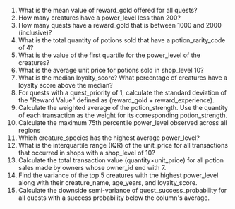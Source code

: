 1. What is the mean value of reward_gold offered for all quests?
2. How many creatures have a power_level less than 200?
3. How many quests have a reward_gold that is between 1000 and 2000 (inclusive)?
4. What is the total quantity of potions sold that have a potion_rarity_code of 4?
5. What is the value of the first quartile for the power_level of the creatures?
6. What is the average unit price for potions sold in shop_level 10?
7. What is the median loyalty_score? What percentage of creatures have a loyalty score above the median?
8. For quests with a quest_priority of 1, calculate the standard deviation of the "Reward Value" defined as (reward_gold + reward_experience).
9. Calculate the weighted average of the potion_strength. Use the quantity of each transaction as the weight for its corresponding potion_strength.
10. Calculate the maximum 75th percentile power_level observed across all regions
11. Which creature_species has the highest average power_level?
12. What is the interquartile range (IQR) of the unit_price for all transactions that occurred in shops with a shop_level of 10?
13. Calculate the total transaction value (quantity×unit_price) for all potion sales made by owners whose owner_id end with 7.
14. Find the variance of the top 5 creatures with the highest power_level along with their creature_name, age_years, and loyalty_score.
15. Calculate the downside semi-variance of quest_success_probability for all quests with a success probability below the column's average.
